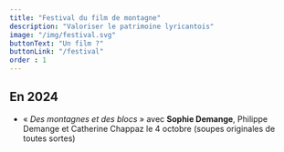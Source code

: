 ```yaml
---
title: "Festival du film de montagne"
description: "Valoriser le patrimoine lyricantois"
image: "/img/festival.svg"
buttonText: "Un film ?"
buttonLink: "/festival"
order : 1
---
```



## En 2024
- « *Des montagnes et des blocs* » avec **Sophie Demange**, Philippe Demange et Catherine Chappaz le 4 octobre (soupes originales de toutes sortes)